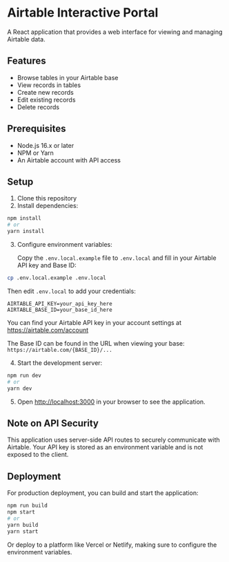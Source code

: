 # Airtable Interactive Portal

A React application that provides a web interface for viewing and managing Airtable data.

## Features

- Browse tables in your Airtable base
- View records in tables
- Create new records
- Edit existing records
- Delete records

## Prerequisites

- Node.js 16.x or later
- NPM or Yarn
- An Airtable account with API access

## Setup

1. Clone this repository
2. Install dependencies:

```bash
npm install
# or
yarn install
```

3. Configure environment variables:

   Copy the `.env.local.example` file to `.env.local` and fill in your Airtable API key and Base ID:

```bash
cp .env.local.example .env.local
```

   Then edit `.env.local` to add your credentials:

```
AIRTABLE_API_KEY=your_api_key_here
AIRTABLE_BASE_ID=your_base_id_here
```

   You can find your Airtable API key in your account settings at https://airtable.com/account
   
   The Base ID can be found in the URL when viewing your base: `https://airtable.com/{BASE_ID}/...`

4. Start the development server:

```bash
npm run dev
# or
yarn dev
```

5. Open [http://localhost:3000](http://localhost:3000) in your browser to see the application.

## Note on API Security

This application uses server-side API routes to securely communicate with Airtable. Your API key is stored as an environment variable and is not exposed to the client.

## Deployment

For production deployment, you can build and start the application:

```bash
npm run build
npm start
# or
yarn build
yarn start
```

Or deploy to a platform like Vercel or Netlify, making sure to configure the environment variables.
